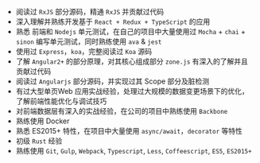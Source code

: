 - 阅读过 `RxJS` 部分源码，精通 `RxJS` 并贡献过代码
- 深入理解并熟练开发基于 `React + Redux + TypeScript` 的应用
- 熟悉 前端和 `Nodejs` 单元测试，在自己的项目中大量使用过 `Mocha` + `chai` + `sinon` 编写单元测试，同时熟练使用 `ava` & `jest`
- 使用过 `Express`，`koa`，完整阅读过 `Koa` 源码
- 了解 `Angular2+` 的部分原理，对其核心组成部分 `zone.js` 有深入的了解并且贡献过代码
- 阅读过 `Angularjs` 部分源码，并实现过其 Scope 部分及脏检测
- 有过大型单页Web 应用实战经验，处理过大规模的数据变更场景下的优化，了解前端性能优化与调试技巧
- 对前端数据层有深入的实战经验，在公司的项目中熟练使用 `Backbone`
- 熟练使用 Docker
- 熟悉 ES2015+ 特性，在项目中大量使用 `async/await`，`decorator` 等特性
- 初级 `Rust` 经验
- 熟练使用 `Git`, `Gulp`, `Webpack`, `Typescript`, `Less`, `Coffeescript`, `ES5`, `ES2015+`
